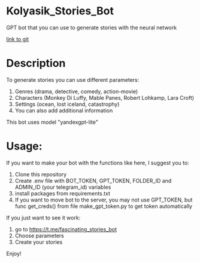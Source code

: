 # Kolyasik_Stories_Bot
GPT bot that you can use to generate stories with the neural network

[link to git](https://github.com/NikkyBricky/Kolyasik_Stories_Bot.git)
# Description

To generate stories you can use different parameters:
1. Genres (drama, detective, comedy, action-movie)
2. Characters (Monkey Di Luffy, Mable Panes, Robert Lohkamp, Lara Croft)
3. Settings (ocean, lost iceland, catastrophy)
4. You can also add additional information 

This bot uses model "yandexgpt-lite" 

# Usage:
If you want to make your bot with the functions like here, I suggest you to:
 1. Clone this repository
 2. Create .env file with BOT_TOKEN, GPT_TOKEN, FOLDER_ID and ADMIN_ID (your telegram_id) variables
 3. install packages from requirements.txt 
 4. If you want to move bot to the server, you may not use GPT_TOKEN, but func get_creds() from file make_gpt_token.py to get token automatically  

If you just want to see it work:
 1. go to https://t.me/fascinating_stories_bot
 2. Choose parameters 
 3. Create your stories

Enjoy!